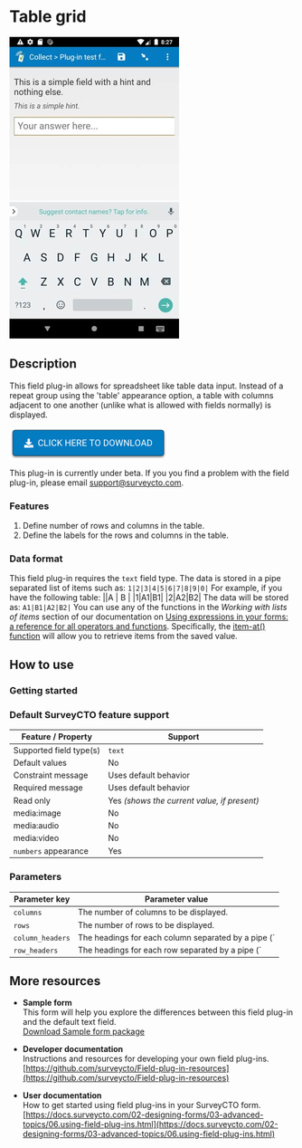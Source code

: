 # Table grid

![Default appearance for the 'table-grid' field plug-in](extras/preview.jpg)

## Description

This field plug-in allows for spreadsheet like table data input. Instead of a repeat group using the 'table' appearance option, a table with columns adjacent to one another (unlike what is allowed with fields normally) is displayed.

[![Download now](extras/download-button.png)](https://github.com/surveycto/table-grid/raw/master/table-grid.fieldplugin.zip)

This plug-in is currently under beta. If you you find a problem with the field plug-in, please email support@surveycto.com.

### Features

1. Define number of rows and columns in the table.
1. Define the labels for the rows and columns in the table.

### Data format

This field plug-in requires the `text` field type.
The data is stored in a pipe separated list of items such as: 
`1|2|3|4|5|6|7|8|9|0|`
For example, if you have the following table: 
||A | B |
|1|A1|B1|
|2|A2|B2|
The data will be stored as:
`A1|B1|A2|B2|`
You can use any of the functions in the *Working with lists of items* section of our documentation on [Using expressions in your forms: a reference for all operators and functions](https://docs.surveycto.com/02-designing-forms/01-core-concepts/09.expressions.html). Specifically, the [item-at() function](https://docs.surveycto.com/02-designing-forms/01-core-concepts/09.expressions.html#Help_Forms_item-at) will allow you to retrieve items from the saved value.  


## How to use

### Getting started


### Default SurveyCTO feature support

| Feature / Property | Support |
| --- | --- |
| Supported field type(s) | `text`|
| Default values | No |
| Constraint message | Uses default behavior |
| Required message | Uses default behavior |
| Read only | Yes *(shows the current value, if present)* |
| media:image | No |
| media:audio | No |
| media:video | No |
| `numbers` appearance | Yes |

### Parameters

| Parameter key | Parameter value |
| --- | --- |
| `columns` | The number of columns to be displayed. |
| `rows` | The number of rows to be displayed. |
| `column_headers` | The headings for each column separated by a pipe (`|`). |
| `row_headers`| The headings for each row separated by a pipe (`|`).|

## More resources

* **Sample form**  
This form will help you explore the differences between this field plug-in and the default text field.  
[Download Sample form package](https://github.com/surveycto/baseline-text/raw/master/extras/test-form/test-form-package.zip)  

* **Developer documentation**  
Instructions and resources for developing your own field plug-ins.  
[https://github.com/surveycto/Field-plug-in-resources](https://github.com/surveycto/Field-plug-in-resources)

* **User documentation**  
How to get started using field plug-ins in your SurveyCTO form.  
[https://docs.surveycto.com/02-designing-forms/03-advanced-topics/06.using-field-plug-ins.html](https://docs.surveycto.com/02-designing-forms/03-advanced-topics/06.using-field-plug-ins.html)
